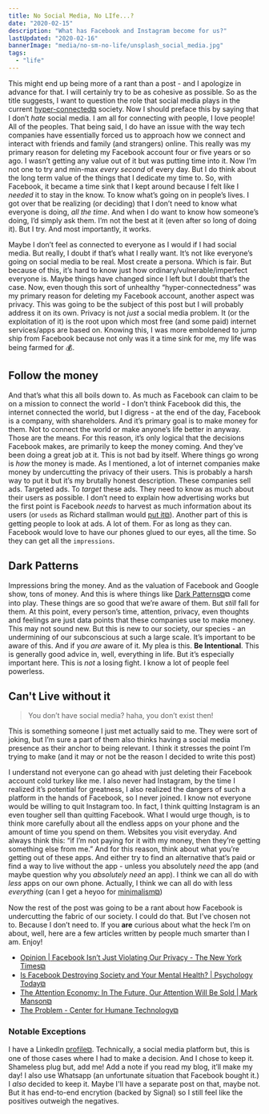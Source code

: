 ```yaml
---
title: No Social Media, No LIfe...?
date: "2020-02-15"
description: "What has Facebook and Instagram become for us?"
lastUpdated: "2020-02-16"
bannerImage: "media/no-sm-no-life/unsplash_social_media.jpg"
tags:
  - "life"
---
```


This might end up being more of a rant than a post - and I apologize in advance for that. I will certainly try to be as cohesive as possible.
So as the title suggests, I want to question the role that social media plays in the current [hyper-connected⧉](https://en.wikipedia.org/wiki/Hyperconnectivity) society. Now I should preface this by saying that I don’t _hate_ social media. I am all for connecting with people, I love people! All of the peoples. That being said, I do have an issue with the way tech companies have essentially forced us to approach how we connect and interact with friends and family (and strangers) online. This really was my primary reason for deleting my Facebook account four or five years or so ago. I wasn’t getting any value out of it but was putting time into it. Now I’m not one to try and min-max _every second_ of every day. But I do think about the long term value of the things that I dedicate my time to.
So, with Facebook, it became a time sink that I kept around because I felt like I _needed_ it to stay in the know. To know what’s going on in people’s lives. I got over that be realizing (or deciding) that I don’t need to know what everyone is doing, _all the time_. And when I do want to know how someone’s doing, I’d simply ask them. I’m not the best at it (even after so long of doing it). But I try. And most importantly, it works.

Maybe I don’t feel as connected to everyone as I would if I had social media. But really, I doubt if that’s what I really want. It’s not like everyone’s going on social media to be real. Most create a persona. Which is fair. But because of this, it’s hard to know just how ordinary/vulnerable/imperfect everyone is. Maybe things have changed since I left but I doubt that’s the case. Now, even though this sort of unhealthy “hyper-connectedness” was my primary reason for deleting my Facebook account, another aspect was privacy.
This was going to be the subject of this post but I will probably address it on its own. Privacy is not _just_ a social media problem. It (or the exploitation of it) is the root upon which most free (and some paid) internet services/apps are based on. Knowing this, I was more emboldened to jump ship from Facebook because not only was it a time sink for me, my life was being farmed for 💰.

## Follow the money

And that’s what this all boils down to. As much as Facebook can claim to be on a mission to connect the world - I don’t think Facebook did this, the internet connected the world, but I digress - at the end of the day, Facebook is a company, with shareholders. And it’s primary goal is to make money for them. Not to connect the world or make anyone’s life better in anyway. Those are the means. For this reason, it’s only logical that the decisions Facebook makes, are primarily to keep the money coming. And they’ve been doing a great job at it.
This is not bad by itself. Where things go wrong is _how_ the money is made. As I mentioned, a lot of internet companies make money by undercutting the privacy of their users. This is probably a harsh way to put it but it’s my brutally honest description. These companies sell ads. Targeted ads. To _target_ these ads. They need to know as much about their users as possible. I don’t need to explain how advertising works but the first point is Facebook _needs_ to harvest as much information about its users (or `useds` as Richard stallman would [put it⧉](https://stallman.org/facebook.html)). Another part of this is getting people to look at ads. A lot of them. For as long as they can. Facebook would love to have our phones glued to our eyes, all the time. So they can get all the `impressions`.

## Dark Patterns

Impressions bring the money. And as the valuation of Facebook and Google show, tons of money. And this is where things like [Dark Patterns⧉](https://www.darkpatterns.org/)⧉ come into play.
These things are so good that we’re aware of them. But _still_ fall for them. At this point, every person’s time, attention, privacy, even thoughts and feelings are just data points that these companies use to make money. This may not sound new. But this is new to our society, our species - an undermining of our subconscious at such a large scale. It’s important to be aware of this. And if you _are_ aware of it.
My plea is this. **Be Intentional**. This is generally good advice in, well, everything in life. But it’s especially important here. This is _not_ a losing fight. I know a lot of people feel powerless.

## Can't Live without it

> You don’t have social media? haha, you don’t exist then!

This is something someone I just met actually said to me. They were sort of joking, but I’m sure a part of them also thinks having a social media presence as their anchor to being relevant. I think it stresses the point I’m trying to make (and it may or not be the reason I decided to write this post)

I understand not everyone can go ahead with just deleting their Facebook account cold turkey like me. I also never had Instagram, by the time I realized it’s potential for greatness, I also realized the dangers of such a platform in the hands of Facebook, so I never joined. I know not everyone would be willing to quit Instagram too. In fact, I think quitting Instagram is an even tougher sell than quitting Facebook.
What I would urge though, is to think more carefully about all the endless apps on your phone and the amount of time you spend on them. Websites you visit everyday. And always think this: “if I’m not paying for it with my money, then they’re getting something else from me.” And for this reason, think about what you’re getting out of these apps. And either try to find an alternative that’s paid or find a way to live without the app - unless you absolutely _need_ the app (and maybe question why you _absolutely need_ an app). I think we can all do with _less_ apps on our own phone. Actually, I think we can all do with less _everything_ (can I get a heyoo for [minimalism⧉](https://www.theminimalists.com/minimalism/))

Now the rest of the post was going to be a rant about how Facebook is undercutting the fabric of our society. I could do that. But I’ve chosen not to. Because I don’t need to. If you **are** curious about what the heck I’m on about, well, here are a few articles written by people much smarter than I am. Enjoy!

- [Opinion | Facebook Isn’t Just Violating Our Privacy - The New York Times⧉](https://www.nytimes.com/2018/03/29/opinion/facebook-privacy-zuckerberg-society.html)
- [Is Facebook Destroying Society and Your Mental Health? | Psychology Today⧉](https://www.psychologytoday.com/us/blog/the-pacific-heart/201801/is-facebook-destroying-society-and-your-mental-health)
- [The Attention Economy: In The Future, Our Attention Will Be Sold | Mark Manson⧉](https://markmanson.net/attention)
- [The Problem - Center for Humane Technology⧉](https://humanetech.com/problem/)

### Notable Exceptions

I have a LinkedIn [profile⧉](https://www.linkedin.com/in/dshomoye/). Technically, a social media platform but, this is one of those cases where I had to make a decision. And I chose to keep it.
Shameless plug but, add me! Add a note if you read my blog, it’ll make my day!
I also use Whatsapp (an unfortunate situation that Facebook bought it.) I _also_ decided to keep it. Maybe I'll have a separate post on that, maybe not. But it has end-to-end encrytion (backed by Signal) so I still feel like the positives outweigh the negatives.
